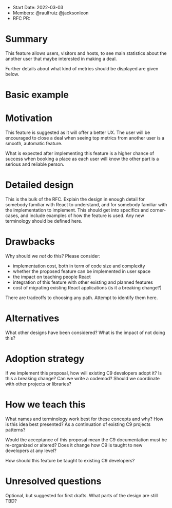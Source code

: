 - Start Date: 2022-03-03
- Members: @raulfruiz @jacksonleon
- RFC PR: 

# Summary

This feature allows users, visitors and hosts, to see main statistics about the
another user that maybe interested in making a deal.

Further details about what kind of metrics should be displayed are given below.

# Basic example


# Motivation

This feature is suggested as it will offer a better UX. The user will be 
encouraged to close a deal when seeing top metrics from another user is a
smooth, automatic feature.

What is expected after implementing this feature is a higher chance of
success when booking a place as each user will know the other part is a 
serious and reliable person.

# Detailed design

This is the bulk of the RFC. Explain the design in enough detail for somebody
familiar with React to understand, and for somebody familiar with the
implementation to implement. This should get into specifics and corner-cases,
and include examples of how the feature is used. Any new terminology should be
defined here.

# Drawbacks

Why should we *not* do this? Please consider:

- implementation cost, both in term of code size and complexity
- whether the proposed feature can be implemented in user space
- the impact on teaching people React
- integration of this feature with other existing and planned features
- cost of migrating existing React applications (is it a breaking change?)

There are tradeoffs to choosing any path. Attempt to identify them here.

# Alternatives

What other designs have been considered? What is the impact of not doing this?

# Adoption strategy

If we implement this proposal, how will existing C9 developers adopt it? Is
this a breaking change? Can we write a codemod? Should we coordinate with
other projects or libraries?

# How we teach this

What names and terminology work best for these concepts and why? How is this
idea best presented? As a continuation of existing C9 projects patterns?

Would the acceptance of this proposal mean the C9 documentation must be
re-organized or altered? Does it change how C9 is taught to new developers
at any level?

How should this feature be taught to existing C9 developers?

# Unresolved questions

Optional, but suggested for first drafts. What parts of the design are still
TBD?
